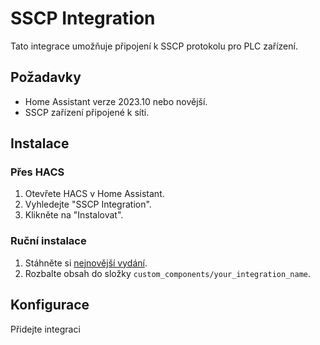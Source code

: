 # SSCP Integration

Tato integrace umožňuje připojení k SSCP protokolu pro PLC zařízení.

## Požadavky
- Home Assistant verze 2023.10 nebo novější.
- SSCP zařízení připojené k síti.

## Instalace
### Přes HACS
1. Otevřete HACS v Home Assistant.
2. Vyhledejte "SSCP Integration".
3. Klikněte na "Instalovat".

### Ruční instalace
1. Stáhněte si [nejnovější vydání](https://github.com/your_username/your_repository_name/releases/latest).
2. Rozbalte obsah do složky `custom_components/your_integration_name`.

## Konfigurace
Přidejte integraci
